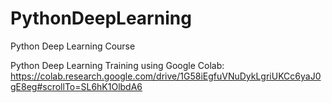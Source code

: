 # PythonDeepLearning
Python Deep Learning Course

Python Deep Learning Training using Google Colab:
https://colab.research.google.com/drive/1G58iEgfuVNuDykLgriUKCc6yaJ0gE8eg#scrollTo=SL6hK1OlbdA6
